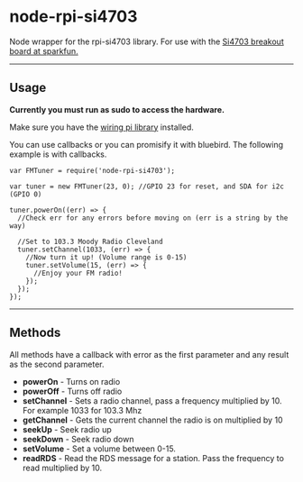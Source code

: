 # node-rpi-si4703
Node wrapper for the rpi-si4703 library.  For use with the [Si4703 breakout board at sparkfun.](https://www.sparkfun.com/products/12938)
***
## Usage

**Currently you must run as sudo to access the hardware.**

Make sure you have the [wiring pi library](http://wiringpi.com/download-and-install/) installed.

You can use callbacks or you can promisify it with bluebird.  The following example is with callbacks.

```
var FMTuner = require('node-rpi-si4703');

var tuner = new FMTuner(23, 0); //GPIO 23 for reset, and SDA for i2c (GPIO 0)

tuner.powerOn((err) => {
  //Check err for any errors before moving on (err is a string by the way)

  //Set to 103.3 Moody Radio Cleveland
  tuner.setChannel(1033, (err) => {
    //Now turn it up! (Volume range is 0-15)
    tuner.setVolume(15, (err) => {
      //Enjoy your FM radio!
    });
  });
});

```
***
## Methods

All methods have a callback with error as the first parameter and any result as the second parameter.

 * **powerOn** - Turns on radio
 * **powerOff** - Turns off radio
 * **setChannel** - Sets a radio channel, pass a frequency multiplied by 10.  For example 1033 for 103.3 Mhz
 * **getChannel** - Gets the current channel the radio is on multiplied by 10
 * **seekUp** - Seek radio up
 * **seekDown** - Seek radio down
 * **setVolume** - Set a volume between 0-15.
 * **readRDS** - Read the RDS message for a station. Pass the frequency to read multiplied by 10.

